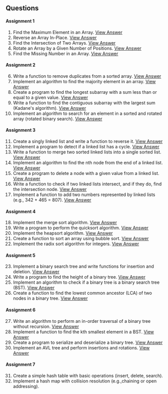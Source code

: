 ## Questions

#### Assignment 1
1. Find the Maximum Element in an Array. [View Answer](./FindMaxFromArray.c)
2. Reverse an Array In-Place. [View Answer](./ReverseArray.c)
3. Find the Intersection of Two Arrays. [View Answer](./IntersectionOfTwoArray.c)
4. Rotate an Array by a Given Number of Positions. [View Answer](./RotateArray.c)
5. Find the Missing Number in an Array. [View Answer](./FindMissingNumber.c)

#### Assignment 2
6. Write a function to remove duplicates from a sorted array. [View Answer](./RemoveDuplicateFromSortedArray.c)
7. Implement an algorithm to find the majority element in an array. [View Answer](./MajorityElementInArray.c)
8. Create a program to find the longest subarray with a sum less than or equal to a given value. [View Answer](./LongestSubarray.c)
9. Write a function to find the contiguous subarray with the largest sum (Kadane's algorithm). [View Answer](./KadanesAlgorithm.c)
10. Implement an algorithm to search for an element in a sorted and rotated array (rotated binary search). [View Answer](./RotatedBinarySearch.c)

#### Assignment 3
11. Create a singly linked list and write a function to reverse it. [View Answer](./SinglyLinkedListReversed.c)
12. Implement a program to detect if a linked list has a cycle. [View Answer](./CheckCycleInLinkedList.c)
13. Write a function to merge two sorted linked lists into a single sorted list. [View Answer](./SortedMergedList.c)
14. Implement an algorithm to find the nth node from the end of a linked list. [View Answer](./FindNthNodeLinkedList.c)
15. Create a program to delete a node with a given value from a linked list. [View Answer](./DeleteNodeLinkedList.c)
16. Write a function to check if two linked lists intersect, and if they do, find the intersection node. [View Answer](./ListIntersection.c)
17. Implement a function to add two numbers represented by linked lists (e.g., 342 + 465 = 807). [View Answer](./AdditionUsingList.c)

#### Assignment 4
18. Implement the merge sort algorithm. [View Answer](./MergeSort.c)
19. Write a program to perform the quicksort algorithm. [View Answer](./QuickSort.c)
20. Implement the heapsort algorithm. [View Answer](./HeapSort.c)
21. Create a function to sort an array using bubble sort. [View Answer](./BubbleSort.c)
22. Implement the radix sort algorithm for integers. [View Answer](./RadixSort.c)

#### Assignment 5
23. Implement a binary search tree and write functions for insertion and deletion. [View Answer](./BinarySearchTreeInsertionDeletion.c)
24. Write a program to find the height of a binary tree. [View Answer](./BinarySearchTreeFindHeight.c)
25. Implement an algorithm to check if a binary tree is a binary search tree (BST). [View Answer](./CheckBinarySearchTree.c)
26. Create a function to find the lowest common ancestor (LCA) of two nodes in a binary tree. [View Answer](./BinarySearchTreeLowestCommonAncestor.c)

#### Assignment 6
27. Write an algorithm to perform an in-order traversal of a binary tree without recursion. [View Answer](./BinarySearchTreeInorderWithoutRecursion.c)
28. Implement a function to find the kth smallest element in a BST. [View Answer](./BinarySearchTreeKthSmallestElement.c)
29. Create a program to serialize and deserialize a binary tree. [View Answer](./BinaryTreeSerializeDeserialize.c)
30. Implement an AVL tree and perform insertions and rotations. [View Answer](./AVLTree.c)

#### Assignment 7
31. Create a simple hash table with basic operations (insert, delete, search).
32. Implement a hash map with collision resolution (e.g.,chaining or open addressing).